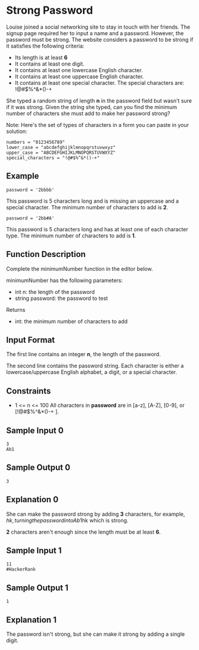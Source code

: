 # Strong Password

Louise joined a social networking site to stay in touch with her friends. The signup page required her to input a name and a password. However, the password must be strong. The website considers a password to be strong if it satisfies the following criteria:

- Its length is at least **6**
- It contains at least one digit.
- It contains at least one lowercase English character.
- It contains at least one uppercase English character.
- It contains at least one special character. The special characters are: !@#$%^&*()-+

She typed a random string of length **n** in the password field but wasn't sure if it was strong. Given the string she typed, can you find the minimum number of characters she must add to make her password strong?

Note: Here's the set of types of characters in a form you can paste in your solution:

```
numbers = "0123456789"
lower_case = "abcdefghijklmnopqrstuvwxyz"
upper_case = "ABCDEFGHIJKLMNOPQRSTUVWXYZ"
special_characters = "!@#$%^&*()-+"
```

## Example

```
password = '2bbbb'
```

This password is 5 characters long and is missing an uppercase and a special character. The minimum number of characters to add is **2**.

```
password = '2bb#A'
```

This password is 5 characters long and has at least one of each character type. The minimum number of characters to add is **1**.

## Function Description

Complete the minimumNumber function in the editor below.

minimumNumber has the following parameters:

- int n: the length of the password
- string password: the password to test

Returns

- int: the minimum number of characters to add

## Input Format

The first line contains an integer **n**, the length of the password.

The second line contains the password string. Each character is either a lowercase/uppercase English alphabet, a digit, or a special character.

## Constraints

- 1 <= n <= 100
All characters in **password** are in [a-z], [A-Z], [0-9], or [!@#$%^&*()-+ ].

## Sample Input 0

```
3
Ab1
```

## Sample Output 0

```
3
```

## Explanation 0

She can make the password strong by adding **3** characters, for example, $hk, turning the password into Ab1$hk which is strong.

**2** characters aren't enough since the length must be at least **6**.

## Sample Input 1

```
11
#HackerRank
```

## Sample Output 1

```
1
```

## Explanation 1

The password isn't strong, but she can make it strong by adding a single digit.